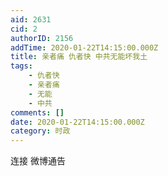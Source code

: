 ```yaml
---
aid: 2631
cid: 2
authorID: 2156
addTime: 2020-01-22T14:15:00.000Z
title: 亲者痛 仇者快 中共无能坏我土
tags:
    - 仇者快
    - 亲者痛
    - 无能
    - 中共
comments: []
date: 2020-01-22T14:15:00.000Z
category: 时政
---
```


连接 微博通告
